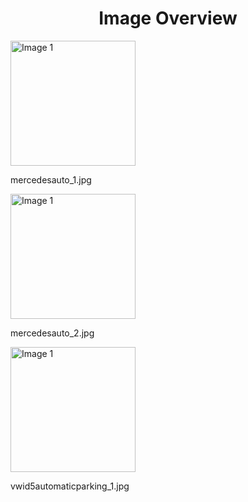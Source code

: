 <h1 style ="text-align: center;"> Image Overview </h1>
<div>
<div>
<img src="https://media.evkx.net/multimedia/technology/driverassistance/automaticparking/mercedesauto_1_xst.jpg" alt="Image 1" style="width: 200px;">
<p>mercedesauto_1.jpg</p>
</div>
<div>
<img src="https://media.evkx.net/multimedia/technology/driverassistance/automaticparking/mercedesauto_2_xst.jpg" alt="Image 1" style="width: 200px;">
<p>mercedesauto_2.jpg</p>
</div>
<div>
<img src="https://media.evkx.net/multimedia/technology/driverassistance/automaticparking/vwid5automaticparking_1_xst.jpg" alt="Image 1" style="width: 200px;">
<p>vwid5automaticparking_1.jpg</p>
</div>
</div>
